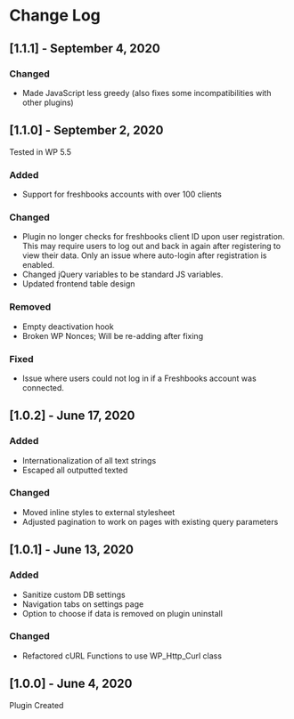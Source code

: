 # Change Log

## [1.1.1] - September 4, 2020
### Changed
- Made JavaScript less greedy (also fixes some incompatibilities with other plugins)

## [1.1.0] - September 2, 2020
Tested in WP 5.5

### Added
- Support for freshbooks accounts with over 100 clients

### Changed
- Plugin no longer checks for freshbooks client ID upon user registration. This may require users to log out and back in again after registering to view their data. Only an issue where auto-login after registration is enabled.
- Changed jQuery variables to be standard JS variables.
- Updated frontend table design

### Removed
- Empty deactivation hook
- Broken WP Nonces; Will be re-adding after fixing

### Fixed
- Issue where users could not log in if a Freshbooks account was connected.

## [1.0.2] - June 17, 2020
### Added
- Internationalization of all text strings
- Escaped all outputted texted

### Changed
- Moved inline styles to external stylesheet
- Adjusted pagination to work on pages with existing query parameters

## [1.0.1] - June 13, 2020
### Added
- Sanitize custom DB settings
- Navigation tabs on settings page
- Option to choose if data is removed on plugin uninstall

### Changed
- Refactored cURL Functions to use WP_Http_Curl class

## [1.0.0] - June 4, 2020
Plugin Created